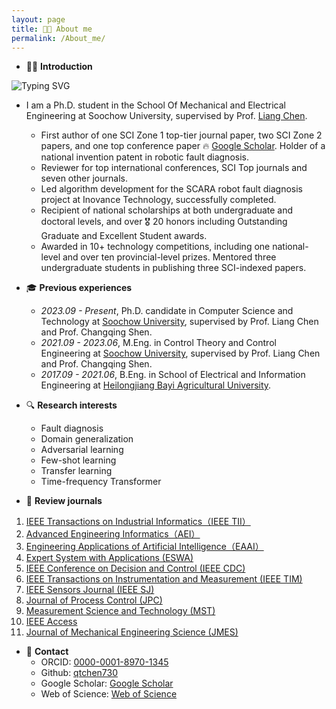 ```yaml
---
layout: page
title: 👨‍🎓 About me
permalink: /About_me/
---
```

- 👨‍🎓 **Introduction**

![Typing SVG](https://readme-typing-svg.demolab.com?lines=你好，欢迎来到我的主页;我是一名在读博士生。)

- I am a Ph.D. student in the School Of Mechanical and Electrical Engineering at Soochow University, supervised by Prof. [Liang Chen](https://jdxy.suda.edu.cn/).
  - First author of one SCI Zone 1 top-tier journal paper, two SCI Zone 2 papers, and one top conference paper 🔥 [Google Scholar](https://scholar.google.com/citations?user=Ag4Bcb6bUv4C). Holder of a national invention patent in robotic fault diagnosis.
  - Reviewer for top international conferences, SCI Top journals and seven other journals.
  - Led algorithm development for the SCARA robot fault diagnosis project at Inovance Technology, successfully completed.
  - Recipient of national scholarships at both undergraduate and doctoral levels, and over 🎖 20 honors including Outstanding Graduate and Excellent Student awards.
  - Awarded in 10+ technology competitions, including one national-level and over ten provincial-level prizes. Mentored three undergraduate students in publishing three SCI-indexed papers.
  
- 🎓 **Previous experiences**
  - *2023.09 - Present*, Ph.D. candidate in Computer Science and Technology at [Soochow University](https://www.suda.edu.cn/), supervised by Prof. Liang Chen and Prof. Changqing Shen.
  - *2021.09 - 2023.06*, M.Eng. in Control Theory and Control Engineering at [Soochow University](https://www.suda.edu.cn/), supervised by Prof. Liang Chen and Prof. Changqing Shen.
  - *2017.09 - 2021.06*, B.Eng. in School of Electrical and Information Engineering at [Heilongjiang Bayi Agricultural University](https://www.byau.edu.cn/).

- 🔍 **Research interests**
  - Fault diagnosis
  - Domain generalization
  - Adversarial learning
  - Few-shot learning
  - Transfer learning
  - Time-frequency Transformer
  
- 📖 **Review journals**
1. [IEEE Transactions on Industrial Informatics（IEEE TII）](https://mc.manuscriptcentral.com/tii)
2. [Advanced Engineering Informatics（AEI）](https://www2.cloud.editorialmanager.com/advei/default2.aspx)
3. [Engineering Applications of Artificial Intelligence（EAAI）](https://www.sciencedirect.com/journal/engineering-applications-of-artificial-intelligence)
  4. [Expert System with Applications (ESWA)](https://www.editorialmanager.com/eswa/default2.aspx)
  5. [IEEE Conference on Decision and Control (IEEE CDC)](https://css.paperplaza.net/conferences/scripts/start.pl)
  6. [IEEE Transactions on Instrumentation and Measurement (IEEE TIM)](https://www2.cloud.editorialmanager.com/tim/default2.aspx)
  7. [IEEE Sensors Journal (IEEE SJ)](https://mc.manuscriptcentral.com/sensors)
  8. [Journal of Process Control (JPC)](https://www.editorialmanager.com/jprocont/default2.aspx)
  9. [Measurement Science and Technology (MST)](https://mc04.manuscriptcentral.com/mst-iop)
  10. [IEEE Access](https://mc.manuscriptcentral.com/ieee-access)
  11. [Journal of Mechanical Engineering Science (JMES)](https://mc.manuscriptcentral.com/jmes)
- 📧 **Contact**
  - ORCID: [0000-0001-8970-1345](https://orcid.org/0000-0001-8970-1345)
  - Github: [qtchen730](https://github.com/qtchen730)
  - Google Scholar: [Google Scholar](https://scholar.google.com/citations?user=Ag4Bcb6bUv4C)
  - Web of Science: [Web of Science](https://webofscience.clarivate.cn/wos/author/record/IVH-2322-2023)



